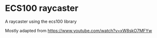 # ECS100 raycaster
A raycaster using the ecs100 library

Mostly adapted from https://www.youtube.com/watch?v=xW8skO7MFYw
